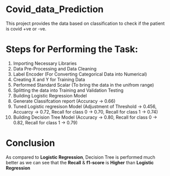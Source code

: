 # Covid_data_Prediction
This project provides the data based on classification to check if the patient is covid +ve or -ve. 

# Steps for Performing the Task:
1. Importing Necessary Libraries
2. Data Pre-Processing and Data Cleaning
3. Label Encoder (For Converting Categorical Data into Numerical)
4. Creating X and Y for Training Data
5. Performed Standard Scalar (To bring the data in the unifrom range)
6. Splitting the data into Training and Validation Testing
7. Building Logistic Regression Model
8. Generate Classifcation report (Accuracy -> 0.66)
9. Tuned Logistic regresison Model (Adjustment of Threshold -> 0.456, Accuarcy -> 0.72, Recall for class 0 -> 0.70, Recall for class 1 -> 0.74)
10. Building Decision Tree Model (Accuracy -> 0.80, Recall for class 0 -> 0.82, Recall for class 1 -> 0.79)

# Conclusion
As compared to **Logistic Regression**, Decision Tree is performed much better as we can see that the **Recall** & **f1-score** is **Higher** than **Logistic Regression**
